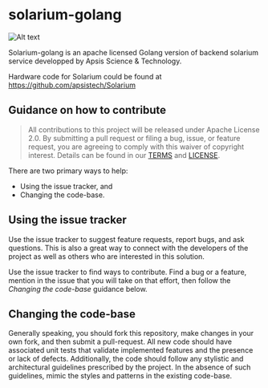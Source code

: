solarium-golang
======
![Alt text](https://github.com/danfujita/solarium-golang/blob/master/web/public/logo.png)


Solarium-golang is an apache licensed Golang version of backend solarium service developped by Apsis Science & Technology. 

Hardware code for Solarium could be found at https://github.com/apsistech/Solarium

## Guidance on how to contribute

> All contributions to this project will be released under Apache License 2.0.
By submitting a pull request or filing a bug, issue, or
> feature request, you are agreeing to comply with this waiver of copyright interest.
> Details can be found in our [TERMS](TERMS.md) and [LICENSE](LICENSE).


There are two primary ways to help:
 - Using the issue tracker, and
 - Changing the code-base.


## Using the issue tracker

Use the issue tracker to suggest feature requests, report bugs, and ask questions.
This is also a great way to connect with the developers of the project as well
as others who are interested in this solution.

Use the issue tracker to find ways to contribute. Find a bug or a feature, mention in
the issue that you will take on that effort, then follow the _Changing the code-base_
guidance below.


## Changing the code-base

Generally speaking, you should fork this repository, make changes in your
own fork, and then submit a pull-request. All new code should have associated unit
tests that validate implemented features and the presence or lack of defects.
Additionally, the code should follow any stylistic and architectural guidelines
prescribed by the project. In the absence of such guidelines, mimic the styles
and patterns in the existing code-base.

